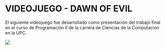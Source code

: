 # VIDEOJUEGO - DAWN OF EVIL

El siguiente videojuego fue desarrollado como presentación del trabajo final en el curso de Programación II de la carrera de Ciencias de la Computación en la UPC.

![](https://github.com/Shark7EnzoCamargo/Videojuego-RPG/blob/master/image.png)
